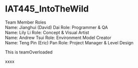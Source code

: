 # IAT445_IntoTheWild

Team Member Roles</br>
Name:	Jianghui (David) Dai			Role: Programmer & QA</br>
Name:	Lily Li					Role: Concept & Visual Artist</br>
Name: Andrew Tsui				Role: Environment Model Creator</br>
Name:	Teng Pin (Eric) Pan			Role: Project Manager & Level Design


This is teamOverloaded

xxxx
